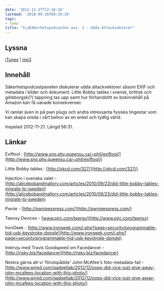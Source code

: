 ```yaml
---
date: '2012-11-27T12:16:34'
lastmod: '2018-09-26T08:35:20'
tags:
- tema
title: "S\xE4kerhetspodcasten avs. 3 - Udda Attackvektorer"
---
```

## Lyssna

[iTunes](https://itunes.apple.com/se/podcast/sakerhetspodcasten-3-udda/id576469997?i=125335372&l=en)  \| [mp3](http://traffic.libsyn.com/sakerhetspodcasten/Sakerhetspodcasten_Avs._3_-_Udda_Attackvektorer.mp3)

## Innehåll

Säkerhetspodcastpanelen diskuterar udda attackvektorer såsom EXIF och metadata i
bilder och dokument. Little Bobby tables i svensk, brittisk och göteborgsk(?) tappning
tas upp samt hur förhandstitt av bokinnehåll på Amazon kan få oanade konsekvenser.

Vi ramlar även in på pwn plugs och andra intressanta fysiska tingestar som kan skapa
oreda i vårt behov av en enkel och tydlig värld.

Inspelad 2012-11-21. Längd 56:31.

## Länkar

Exiftool : [http://www.sno.phy.queensu.ca/~phil/exiftool/](http://www.sno.phy.queensu.ca/~phil/exiftool/)

Little Bobby tables : [http://xkcd.com/327/](http://xkcd.com/327/)

Injection i svenska valet - [http://alicebobandmallory.com/articles/2010/09/23/did-little-bobby-tables-migrate-to-sweden](http://alicebobandmallory.com/articles/2010/09/23/did-little-bobby-tables-migrate-to-sweden)

Pwnie - [http://pwnieexpress.com/](http://pwnieexpress.com/)

Teensy Devices - [www.pjrc.com/teensy](http://www.pjrc.com/teensy)

IronGeek - [http://www.irongeek.com/i.php?page=security/programmable-hid-usb-keystroke-dongle](http://www.irongeek.com/i.php?page=security/programmable-hid-usb-keystroke-dongle)

Intervju med Travis Goodspeed om Facedancer - [http://risky.biz/facedancer](http://risky.biz/facedancer)

Notera gärna att vi \'förutspådde\' John McAfee\'s foto-metadata-fail - [http://www.wired.com/gadgetlab/2012/12/oops-did-vice-just-give-away-john-mcafees-location-with-this-photo/](http://www.wired.com/gadgetlab/2012/12/oops-did-vice-just-give-away-john-mcafees-location-with-this-photo/)

